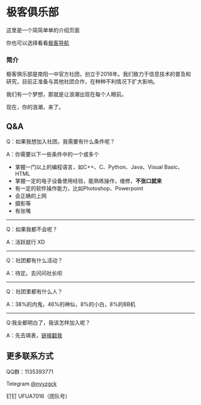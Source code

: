 # 极客俱乐部 

这里是一个简简单单的介绍页面

你也可以选择看看[极客导航](https://www.open356.com/)

### 简介

极客俱乐部是南阳一中官方社团，创立于2018年。我们致力于信息技术的普及和研究，目前正准备与其他社团合作，在种种不利情况下扩大影响。

我们有一个梦想，那就是让浪潮出现在每个人眼前。

现在，你的浪潮，来了。


## Q&A

Q：如果我想加入社团，我需要有什么条件呢？

A：你需要以下一些条件中的一个或多个
- 掌握一门以上的编程语言，如C++、C、Python、Java、Visual Basic、HTML
- 掌握一定的电子设备使用经验，能熟练操作，维修，**不张口就来**
- 有一定的软件操作能力，比如Photoshop、Powerpoint
- 会正确的上网
- 摄影等
- 有张嘴

---
Q：如果我都不会呢？

A：活跃就行 XD

---
Q：社团都有什么活动？

A：待定。去问问社长呗

---
Q：社团里都有什么人？

A：38%的内鬼，46%的神仙，8%的小白，8%的BB机

---
Q:我全都明白了，我该怎样加入呢？

A：先去填表，[链接戳我](https://www.wjx.top/m/84413214.aspx)



## 更多联系方式
QQ群：1135393771

Telegram [@nyyzgck](https://t.me/nyyzgck)

钉钉 UFUA7016（团队号）

